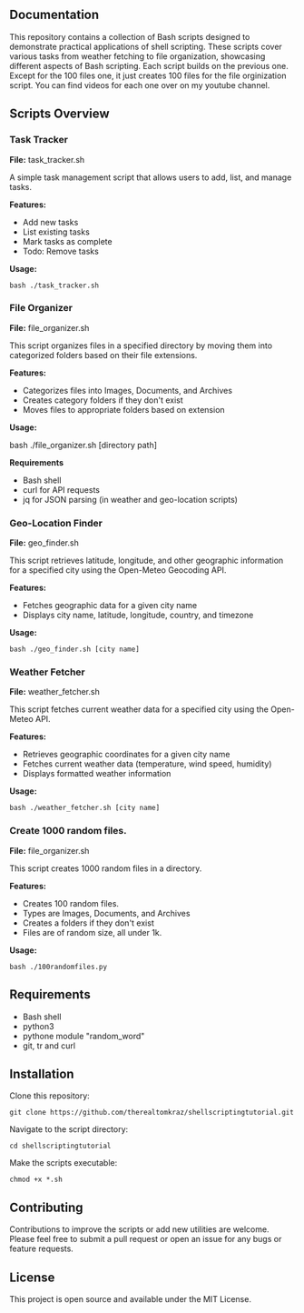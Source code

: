 
## Documentation

This repository contains a collection of Bash scripts designed to demonstrate practical applications of shell scripting. These scripts cover various tasks from weather fetching to file organization, showcasing different aspects of Bash scripting. Each script builds on the previous one. Except for the 100 files one, it just creates 100 files for the file orginization script. You can find videos for each one over on my youtube channel. 

## Scripts Overview

### Task Tracker

**File:** task_tracker.sh

A simple task management script that allows users to add, list, and manage tasks.

**Features:**

* Add new tasks
* List existing tasks
* Mark tasks as complete
* Todo: Remove tasks

**Usage:**

    bash ./task_tracker.sh



### File Organizer

**File:** file_organizer.sh

This script organizes files in a specified directory by moving them into categorized folders based on their file extensions.

**Features:**

* Categorizes files into Images, Documents, and Archives
* Creates category folders if they don't exist
* Moves files to appropriate folders based on extension

**Usage:**

bash ./file_organizer.sh [directory path]

**Requirements**
* Bash shell
* curl for API requests
* jq for JSON parsing (in weather and geo-location scripts)

### Geo-Location Finder

**File:** geo_finder.sh

This script retrieves latitude, longitude, and other geographic information for a specified city using the Open-Meteo Geocoding API.

**Features:**

* Fetches geographic data for a given city name
* Displays city name, latitude, longitude, country, and timezone

**Usage:**

    bash ./geo_finder.sh [city name]

### Weather Fetcher

**File:** weather_fetcher.sh

This script fetches current weather data for a specified city using the Open-Meteo API.

**Features:**

* Retrieves geographic coordinates for a given city name
* Fetches current weather data (temperature, wind speed, humidity)
* Displays formatted weather information

**Usage:**

    bash ./weather_fetcher.sh [city name]


### Create 1000 random files. 

**File:** file_organizer.sh

This script creates 1000 random files in a directory. 

**Features:**

* Creates 100 random files.
* Types are Images, Documents, and Archives
* Creates a folders if they don't exist
* Files are of random size, all under 1k.

**Usage:**

    bash ./100randomfiles.py

## Requirements
* Bash shell
* python3
* pythone module "random_word"
* git, tr and curl


## Installation

Clone this repository:

    git clone https://github.com/therealtomkraz/shellscriptingtutorial.git

Navigate to the script directory:

    cd shellscriptingtutorial

Make the scripts executable:

    chmod +x *.sh

    

## Contributing

Contributions to improve the scripts or add new utilities are welcome. Please feel free to submit a pull request or open an issue for any bugs or feature requests. 

## License

This project is open source and available under the MIT License.




